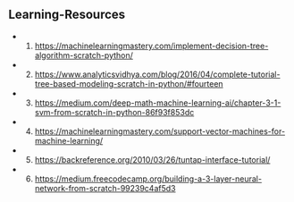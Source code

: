 ## Learning-Resources

  -  1. https://machinelearningmastery.com/implement-decision-tree-algorithm-scratch-python/
  -  2. https://www.analyticsvidhya.com/blog/2016/04/complete-tutorial-tree-based-modeling-scratch-in-python/#fourteen
  -  3. https://medium.com/deep-math-machine-learning-ai/chapter-3-1-svm-from-scratch-in-python-86f93f853dc
  -  4. https://machinelearningmastery.com/support-vector-machines-for-machine-learning/
  -  5. https://backreference.org/2010/03/26/tuntap-interface-tutorial/
  -  6. https://medium.freecodecamp.org/building-a-3-layer-neural-network-from-scratch-99239c4af5d3
